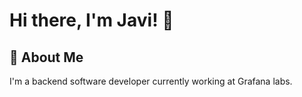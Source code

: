 # Hi there, I'm Javi! 👋

## 🚀 About Me
I'm a backend software developer currently working at Grafana labs.
